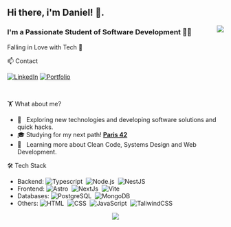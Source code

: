 <h2> Hi there, i'm Daniel! 👋. </h2>

<img align="right" src="https://github-readme-stats.vercel.app/api/top-langs/?username=DaniCoppermind&theme=dracula&show_icons=true&hide_border=true&layout=compact" />

<h3>I'm a Passionate Student of Software Development 👨‍💻</h3>
<p>Falling in Love with Tech 🌱</p>

 📫 Contact

[![LinkedIn](https://img.shields.io/badge/linkedin-%230077B5.svg?style=for-the-badge&logo=linkedin&logoColor=white)](https://www.linkedin.com/in/coppermindev/)
[![Portfolio](https://img.shields.io/badge/Portfolio-8A2BE2?style=for-the-badge&&logoColor=white)](https://daniel-garcia-dev.vercel.app/)

<br/>

🏋️ What about me?


- 🤔 &nbsp; Exploring new technologies and developing software solutions and quick hacks.
- 🎓 Studying for my next path! **[Paris 42](https://42.fr/en/homepage/)**
- 🌱 &nbsp; Learning more about Clean Code, Systems Design and Web Development.

🛠 Tech Stack

- Backend: ![Typescript](https://img.shields.io/badge/-Typescript-05122A?style=flat&logo=typescript)&nbsp; ![Node.js](https://img.shields.io/badge/-Node.js-05122A?style=flat&logo=nodedotjs)&nbsp; ![NestJS](https://img.shields.io/badge/-NestJS-05122A?style=flat&logo=nestjs&logoColor=d9224c)&nbsp;
- Frontend: ![Astro](https://img.shields.io/badge/-Astro-05122A?style=flat&logo=astro)&nbsp; ![NextJs](https://img.shields.io/badge/next.js-05122A?style=flat&logo=nextdotjs&logoColor=white)&nbsp; ![Vite](https://img.shields.io/badge/Vite-05122A?style=flat&logo=Vite&logoColor=yellow)&nbsp;
- Databases: ![PostgreSQL](https://img.shields.io/badge/-PostgreSQL-05122A?style=flat&logo=postgresql&logoColor=white)&nbsp; ![MongoDB](https://img.shields.io/badge/-MongoDB-05122A?style=flat&logo=mongodb)&nbsp;
- Others: ![HTML](https://img.shields.io/badge/-HTML-05122A?style=flat&logo=html5)&nbsp; ![CSS](https://img.shields.io/badge/-CSS-05122A?style=flat&logo=CSS3&logoColor=1572B6)&nbsp; ![JavaScript](https://img.shields.io/badge/-JavaScript-05122A?style=flat&logo=javascript)&nbsp; ![TaliwindCSS](https://img.shields.io/badge/-TailwindCSS-05122A?style=flat&logo=tailwindcss&logoColor=#06B6D4)&nbsp;

<p align="center">
 <img src="https://github-readme-streak-stats.herokuapp.com/?user=DaniCoppermind&theme=dracula&hide_border=false" />
</p>
